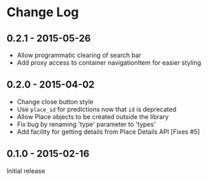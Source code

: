 # Change Log

## 0.2.1 - 2015-05-26

  - Allow programmatic clearing of search bar
  - Add proxy access to container navigationItem for easier styling

## 0.2.0 - 2015-04-02

  - Change close button style
  - Use `place_id` for predictions now that `id` is deprecated
  - Allow Place objects to be created outside the library
  - Fix bug by renaming 'type' parameter to 'types'
  - Add facility for getting details from Place Details API [Fixes #5]

## 0.1.0 - 2015-02-16

Initial release